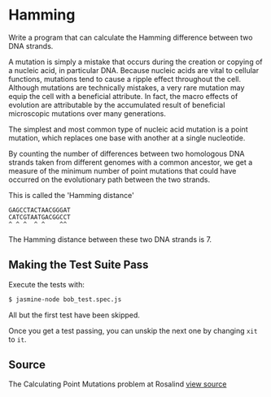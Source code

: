 # Hamming

Write a program that can calculate the Hamming difference between two DNA strands.

A mutation is simply a mistake that occurs during the creation or copying of a nucleic acid, in particular DNA. Because nucleic acids are vital to cellular functions, mutations tend to cause a ripple effect throughout the cell. Although mutations are technically mistakes, a very rare mutation may equip the cell with a beneficial attribute. In fact, the macro effects of evolution are attributable by the accumulated result of beneficial microscopic mutations over many generations.

The simplest and most common type of nucleic acid mutation is a point mutation, which replaces one base with another at a single nucleotide.

By counting the number of differences between two homologous DNA strands taken from different genomes with a common ancestor, we get a measure of the minimum number of point mutations that could have occurred on the evolutionary path between the two strands.

This is called the 'Hamming distance'

    GAGCCTACTAACGGGAT
    CATCGTAATGACGGCCT
    ^ ^ ^  ^ ^    ^^

The Hamming distance between these two DNA strands is 7.


## Making the Test Suite Pass

Execute the tests with:

```bash
$ jasmine-node bob_test.spec.js
```

All but the first test have been skipped.

Once you get a test passing, you can unskip the next one by
changing `xit` to `it`.


## Source

The Calculating Point Mutations problem at Rosalind [view source](http://rosalind.info/problems/hamm/)
